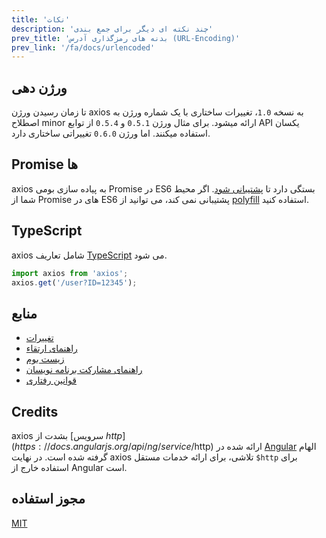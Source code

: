 ```yaml
---
title: 'نکات'
description: 'چند نکته ای دیگر برای جمع بندی'
prev_title: 'بدنه های رمزگذاری آدرس (URL-Encoding)'
prev_link: '/fa/docs/urlencoded'
---
```


## ورژن دهی

تا زمان رسیدن ورژن axios به نسخه `1.0`، تغییرات ساختاری با یک شماره ورژن به اصطلاح minor ارائه میشود. برای مثال ورژن `0.5.1` و `0.5.4` از توابع API یکسان استفاده میکنند. اما ورژن `0.6.0` تغییراتی ساختاری دارد.

## Promise ها

axios به پیاده سازی بومی Promise  در ES6 بستگی دارد تا [پشتیبانی شود](http://caniuse.com/promises).
اگر محیط شما از Promise های در ES6 پشتیبانی نمی کند، می توانید از [polyfill](https://github.com/jakearchibald/es6-promise) استفاده کنید.

## TypeScript
axios شامل تعاریف [TypeScript](http://typescriptlang.org) می شود.
```typescript
import axios from 'axios';
axios.get('/user?ID=12345');
```

## منابع

* [تغییرات](https://github.com/axios/axios/blob/v1.x/CHANGELOG.md)
* [راهنمای ارتقاء](https://github.com/axios/axios/blob/v1.x/UPGRADE_GUIDE.md)
* [زیست بوم](https://github.com/axios/axios/blob/v1.x/ECOSYSTEM.md)
* [راهنمای مشارکت برنامه نویسان](https://github.com/axios/axios/blob/v1.x/CONTRIBUTING.md)
* [قوانین رفتاری](https://github.com/axios/axios/blob/v1.x/CODE_OF_CONDUCT.md)

## Credits

axios بشدت از [سرویس $http](https://docs.angularjs.org/api/ng/service/$http) ارائه شده در [Angular](https://angularjs.org/) الهام گرفته شده است. در نهایت axios تلاشی، برای ارائه خدمات مستقل `$http` برای استفاده خارج از Angular است. 

## مجوز استفاده

[MIT](https://github.com/axios/axios/blob/v1.x/LICENSE)
